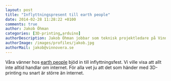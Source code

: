 ```yaml
---
layout: post
title: "Inflyttningspresent till earth people"
date: 2014-02-28 11:28:22 +0100
comments: true
author: Jakob Öhman
categories: [3D-printing,arduino]
authorDescription: Jakob Öhman jobbar som teknisk projektledare på Vinnovera.
authorImage: /images/profiles/jakob.jpg
authorMail: jakob@vinnovera.se
---
```

Våra vänner hos [earth people](http://earthpeople.se/) bjöd in till inflyttningsfest. Vi ville visa att allt inte alltid handlar om internet. För alla vet ju att det som händer med 3D-printing nu snart är större än internet.